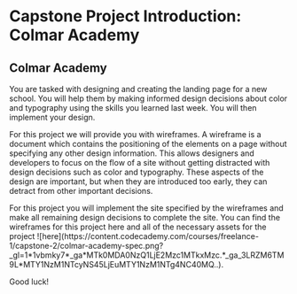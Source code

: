 # Capstone Project Introduction: Colmar Academy

<h2> Colmar Academy </h2>
<p>You are tasked with designing and creating the landing page for a new school. You will help them by making informed design decisions about 
color and typography using the skills you learned last week. You will then implement your design.</p>
<p>For this project we will provide you with wireframes. A wireframe is a document which contains the positioning of the elements on a page 
without specifying any other design information. This allows designers and developers to focus on the flow of a site without getting distracted with design decisions such as color and typography. These aspects of the design are important, but when they are introduced too early, they can detract from other important decisions.</p>
<p>For this project you will implement the site specified by the wireframes and make all remaining design decisions to complete the site. 
You can find the wireframes for this project here and all of the necessary assets for the project ![here](https://content.codecademy.com/courses/freelance-1/capstone-2/colmar-academy-spec.png?_gl=1*1vbmky7*_ga*MTk0MDA0NzQ1LjE2Mzc1MTkxMzc.*_ga_3LRZM6TM9L*MTY1NzM1NTcyNS45LjEuMTY1NzM1NTg4NC40MQ..).</p>

Good luck!



